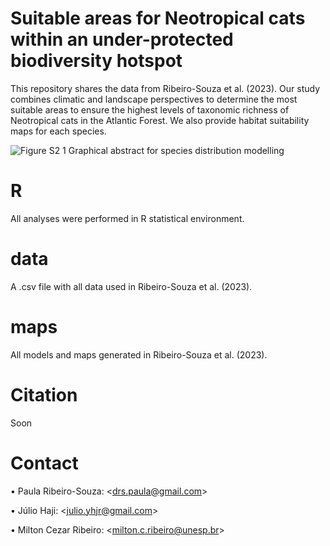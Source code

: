 # Suitable areas for Neotropical cats within an under-protected biodiversity hotspot
This repository shares the data from Ribeiro-Souza et al. (2023). Our study combines climatic and landscape perspectives to determine the most suitable areas to ensure the highest levels of taxonomic richness of Neotropical cats in the Atlantic Forest. We also provide habitat suitability maps for each species.

![Figure S2 1  Graphical abstract  for species distribution modelling](https://user-images.githubusercontent.com/65490803/226894760-29a479f3-d55a-427b-a111-07ef8e44673f.png)


# R
All analyses were performed in R statistical environment.

# data
A .csv file with all data used in Ribeiro-Souza et al. (2023).

# maps
All models and maps generated in Ribeiro-Souza et al. (2023).

# Citation
Soon

# Contact
• Paula Ribeiro-Souza: <<drs.paula@gmail.com>>

• Júlio Haji: <<julio.yhjr@gmail.com>>

• Milton Cezar Ribeiro: <<milton.c.ribeiro@unesp.br>>
